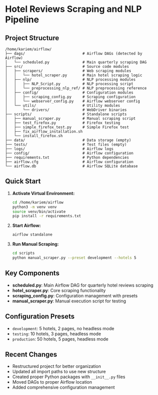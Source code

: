 # Hotel Reviews Scraping and NLP Pipeline

## Project Structure

```
/home/kariem/airflow/
├── dags/                          # Airflow DAGs (detected by Airflow)
│   └── scheduled.py               # Main quarterly scraping DAG
├── src/                           # Source code modules
│   ├── scrapers/                  # Web scraping modules
│   │   └── hotel_scraper.py       # Main hotel scraping logic
│   ├── nlp/                       # NLP processing modules
│   │   ├── NLP_Script.py          # NLP processing script
│   │   └── preprocessing_nlp_ref/ # NLP preprocessing reference
│   ├── config/                    # Configuration modules
│   │   ├── scraping_config.py     # Scraping configuration
│   │   └── webserver_config.py    # Airflow webserver config
│   └── utils/                     # Utility modules
│       └── drivers/               # WebDriver binaries
├── scripts/                       # Standalone scripts
│   ├── manual_scraper.py          # Manual scraping script
│   ├── test_firefox.py            # Firefox testing
│   ├── simple_firefox_test.py     # Simple Firefox test
│   ├── fix_airflow_installation.sh
│   └── install_firefox.sh
├── data/                          # Data storage (empty)
├── tests/                         # Test files (empty)
├── logs/                          # Airflow logs
├── config/                        # Airflow configuration
├── requirements.txt               # Python dependencies
├── airflow.cfg                    # Airflow configuration
└── airflow.db                     # Airflow SQLite database
```

## Quick Start

1. **Activate Virtual Environment:**
   ```bash
   cd /home/kariem/airflow
   python3 -m venv venv
   source venv/bin/activate
   pip install -r requirements.txt
   ```

2. **Start Airflow:**
   ```bash
   airflow standalone
   ```

3. **Run Manual Scraping:**
   ```bash
   cd scripts
   python manual_scraper.py --preset development --hotels 5
   ```

## Key Components

- **scheduled.py**: Main Airflow DAG for quarterly hotel reviews scraping
- **hotel_scraper.py**: Core scraping functionality
- **scraping_config.py**: Configuration management with presets
- **manual_scraper.py**: Manual execution script for testing

## Configuration Presets

- `development`: 5 hotels, 2 pages, no headless mode
- `testing`: 10 hotels, 3 pages, headless mode
- `production`: 50 hotels, 5 pages, headless mode

## Recent Changes

- Restructured project for better organization
- Updated all import paths to use new structure
- Created proper Python packages with `__init__.py` files
- Moved DAGs to proper Airflow location
- Added comprehensive configuration management
